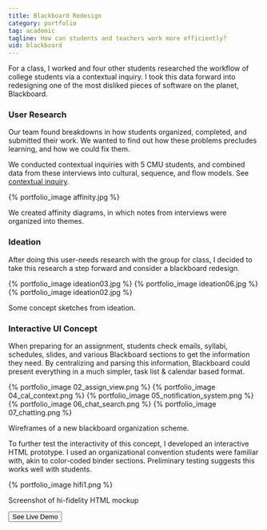 ```yaml
---
title: Blackboard Redesign
category: portfolio
tag: academic
tagline: How can students and teachers work more efficiently?
uid: blackboard
---
```


For a class, I worked and four other students researched the workflow of
college students via a contextual inquiry. I took this data forward into
redesigning one of the most disliked pieces of software on the planet,
Blackboard.

### User Research

Our team found breakdowns in how students organized, completed,
and submitted their work. We wanted to find out how these problems
precludes learning, and how we could fix them.

We conducted contextual inquiries with 5 CMU students, and
combined data from these interviews into cultural, sequence, and
flow models. See [contextual inquiry](http://en.wikipedia.org/wiki/Contextual_inquiry).

{% portfolio_image affinity.jpg %}
<p class="img-caption">We created affinity diagrams, in which notes from
interviews were organized into themes.</p>

### Ideation
After doing this user-needs research with the group for class, I decided
to take this research a step forward and consider a blackboard redesign.


<div class="img-box-3">
{% portfolio_image ideation03.jpg %}
{% portfolio_image ideation06.jpg %}
{% portfolio_image ideation02.jpg %}
</div>
<p class="img-caption">Some concept sketches from ideation.</p>


### Interactive UI Concept
When preparing for an
assignment, students check emails, syllabi, schedules, slides, and
various Blackboard sections to get the information they need. By
centralizing and parsing this information, Blackboard could present
everything in a much simpler, task list & calendar based format.

<!-- {% portfolio_image 01_base.png %} -->

<div class="img-carousel">
{% portfolio_image 02_assign_view.png %}
{% portfolio_image 04_cal_context.png %}
{% portfolio_image 05_notification_system.png %}
{% portfolio_image 06_chat_search.png %}
{% portfolio_image 07_chatting.png %}
</div>
<p class="img-caption">Wireframes of a new blackboard organization scheme.</p>

To further test the interactivity of this concept, I developed an
interactive HTML prototype. I used an organizational convention students
were familiar with, akin to color-coded binder sections. Preliminary
testing suggests this works well with students.

{% portfolio_image hifi1.png %}
<p class="img-caption">Screenshot of hi-fidelity HTML mockup</p>

<div class='centered-box'><a href="http://aneeshb.com/blackboard/"><button>See Live Demo</button></a></div>
